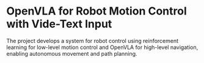 # OpenVLA for Robot Motion Control with Vide-Text Input
The project develops a system for robot control using reinforcement learning for low-level motion control and OpenVLA for high-level navigation, enabling autonomous movement and path planning.
